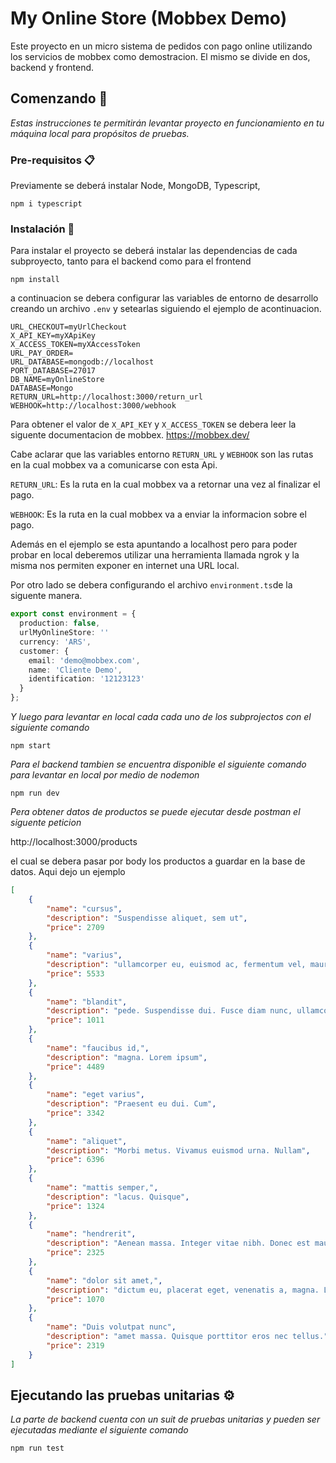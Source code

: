 # My Online Store (Mobbex Demo)

Este proyecto en un micro sistema de pedidos con pago online utilizando los servicios de mobbex como demostracion. 
El mismo se divide en dos, backend y frontend.

## Comenzando 🚀

_Estas instrucciones te permitirán levantar proyecto en funcionamiento en tu máquina local para propósitos de pruebas._

### Pre-requisitos 📋

Previamente se deberá instalar Node, MongoDB, Typescript, 

```
npm i typescript
```

### Instalación 🔧

Para instalar el proyecto se deberá instalar las dependencias de cada subproyecto, tanto para el backend como para el frontend

```
npm install
```
a continuacion se debera configurar las variables de entorno de desarrollo creando un archivo ```.env``` y setearlas siguiendo el ejemplo de acontinuacion. 

```
URL_CHECKOUT=myUrlCheckout
X_API_KEY=myXApiKey
X_ACCESS_TOKEN=myXAccessToken
URL_PAY_ORDER=
URL_DATABASE=mongodb://localhost
PORT_DATABASE=27017
DB_NAME=myOnlineStore
DATABASE=Mongo
RETURN_URL=http://localhost:3000/return_url
WEBHOOK=http://localhost:3000/webhook
```
Para obtener el valor de ```X_API_KEY``` y ```X_ACCESS_TOKEN``` se debera leer la siguente documentacion de mobbex.
https://mobbex.dev/

Cabe aclarar que las variables entorno ```RETURN_URL``` y ```WEBHOOK``` son las rutas en la cual mobbex va a comunicarse con esta Api.

```RETURN_URL```: Es la ruta en la cual mobbex va a retornar una vez al finalizar el pago.

```WEBHOOK```: Es la ruta en la cual mobbex va a enviar la informacion sobre el pago.

Además en el ejemplo se esta apuntando a localhost pero para poder probar en local deberemos utilizar una herramienta llamada ngrok y la misma nos permiten exponer en internet una URL local.

Por otro lado se debera configurando el archivo ```environment.ts```de la siguente manera.

```typescript
export const environment = {
  production: false,
  urlMyOnlineStore: ''
  currency: 'ARS',
  customer: {
    email: 'demo@mobbex.com',
    name: 'Cliente Demo',
    identification: '12123123'
  }
};
```

_Y luego para levantar en local cada cada uno de los subprojectos con el siguiente comando_

```
npm start
```
_Para el backend tambien se encuentra disponible el siguiente comando para levantar en local por medio de nodemon_

```
npm run dev
```

_Pera obtener datos de productos se puede ejecutar desde postman el siguente peticion_

http://localhost:3000/products

el cual se debera pasar por body los productos a guardar en la base de datos.
Aqui dejo un ejemplo

```json
[
	{
		"name": "cursus",
		"description": "Suspendisse aliquet, sem ut",
		"price": 2709
	},
	{
		"name": "varius",
		"description": "ullamcorper eu, euismod ac, fermentum vel, mauris. Integer",
		"price": 5533
	},
	{
		"name": "blandit",
		"description": "pede. Suspendisse dui. Fusce diam nunc, ullamcorper",
		"price": 1011
	},
	{
		"name": "faucibus id,",
		"description": "magna. Lorem ipsum",
		"price": 4489
	},
	{
		"name": "eget varius",
		"description": "Praesent eu dui. Cum",
		"price": 3342
	},
	{
		"name": "aliquet",
		"description": "Morbi metus. Vivamus euismod urna. Nullam",
		"price": 6396
	},
	{
		"name": "mattis semper,",
		"description": "lacus. Quisque",
		"price": 1324
	},
	{
		"name": "hendrerit",
		"description": "Aenean massa. Integer vitae nibh. Donec est mauris,",
		"price": 2325
	},
	{
		"name": "dolor sit amet,",
		"description": "dictum eu, placerat eget, venenatis a, magna. Lorem",
		"price": 1070
	},
	{
		"name": "Duis volutpat nunc",
		"description": "amet massa. Quisque porttitor eros nec tellus.",
		"price": 2319
	}
]
```


## Ejecutando las pruebas unitarias ⚙️

_La parte de backend cuenta con un suit de pruebas unitarias y pueden ser ejecutadas mediante el siguiente comando_

```
npm run test
```

